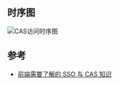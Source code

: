 ## 时序图

![CAS访问时序图](/img/doc/html/CAS访问时序图.png)

## 参考

- [前端需要了解的 SSO 与 CAS 知识](https://juejin.cn/post/6844903509272297480?searchId=202310240951579581C1DAFF0D3FD6AD65)
